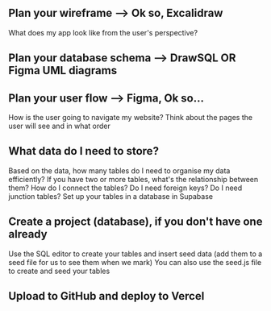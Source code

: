 ## Plan your wireframe --> Ok so, Excalidraw

What does my app look like from the user's perspective?

## Plan your database schema --> DrawSQL OR Figma UML diagrams

## Plan your user flow --> Figma, Ok so...

How is the user going to navigate my website?
Think about the pages the user will see and in what order

## What data do I need to store?

Based on the data, how many tables do I need to organise my data efficiently?
If you have two or more tables, what's the relationship between them?
How do I connect the tables? Do I need foreign keys? Do I need junction tables?
Set up your tables in a database in Supabase

## Create a project (database), if you don't have one already

Use the SQL editor to create your tables and insert seed data (add them to a seed file for us to see them when we mark)
You can also use the seed.js file to create and seed your tables

## Upload to GitHub and deploy to Vercel

